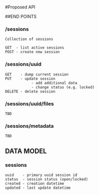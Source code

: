 #Proposed API

##END POINTS

### /sessions

    Collection of sessions
    
    GET  - list active sessions
    POST - create new session
    
### /sessions/uuid
    GET    - dump current session
    PUT    - update session
                - add additional data
                - change status (e.g. locked)
    DELETE - delete session 
    
### /sessions/uuid/files
    TBD
    
### /sessions/metadata
    TBD

## DATA MODEL

### sessions
    
    uuid    - primary uuid session id
    status  - session status (open/locked) 
    created - creation datetime
    updated - last update datetime  
    
